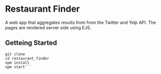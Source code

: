 # Restaurant Finder
A web app that aggregates results from from the Twitter and Yelp API. The pages are rendered server side using EJS.

## Getteing Started

```
git clone
cd restaurant_finder
npm install
npm start```
